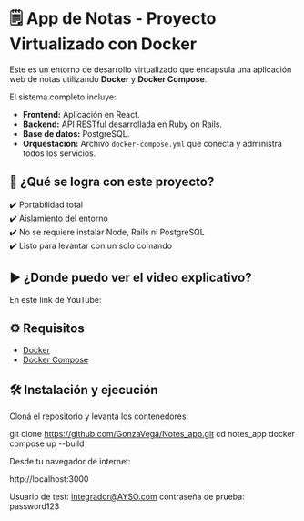 # 🗒️ App de Notas - Proyecto Virtualizado con Docker

Este es un entorno de desarrollo virtualizado que encapsula una aplicación web de notas utilizando **Docker** y **Docker Compose**.

El sistema completo incluye:

- **Frontend:** Aplicación en React.
- **Backend:** API RESTful desarrollada en Ruby on Rails.
- **Base de datos:** PostgreSQL.
- **Orquestación:** Archivo `docker-compose.yml` que conecta y administra todos los servicios.

## 🚀 ¿Qué se logra con este proyecto?

✔️ Portabilidad total  
✔️ Aislamiento del entorno  
✔️ No se requiere instalar Node, Rails ni PostgreSQL  
✔️ Listo para levantar con un solo comando

## ▶️ ¿Donde puedo ver el video explicativo?

En este link de YouTube: 

## ⚙️ Requisitos

- [Docker](https://www.docker.com/)
- [Docker Compose](https://docs.docker.com/compose/)



## 🛠️ Instalación y ejecución

Cloná el repositorio y levantá los contenedores:

git clone https://github.com/GonzaVega/Notes_app.git
cd notes_app
docker compose up --build

Desde tu navegador de internet:

http://localhost:3000

Usuario de test: integrador@AYSO.com
contraseña de prueba: password123
